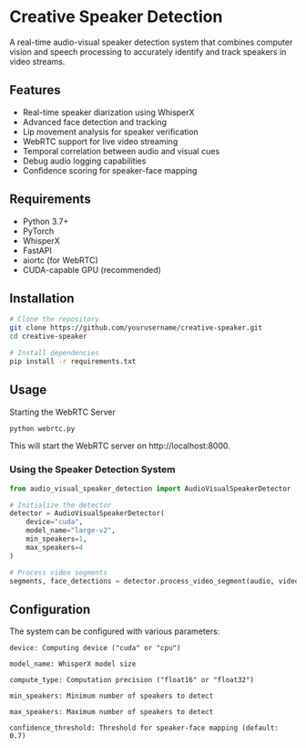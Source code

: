 # Creative Speaker Detection

A real-time audio-visual speaker detection system that combines computer vision and speech processing to accurately identify and track speakers in video streams.

## Features

- Real-time speaker diarization using WhisperX
- Advanced face detection and tracking
- Lip movement analysis for speaker verification
- WebRTC support for live video streaming
- Temporal correlation between audio and visual cues
- Debug audio logging capabilities
- Confidence scoring for speaker-face mapping

## Requirements

- Python 3.7+
- PyTorch
- WhisperX
- FastAPI
- aiortc (for WebRTC)
- CUDA-capable GPU (recommended)

## Installation

```bash
# Clone the repository
git clone https://github.com/yourusername/creative-speaker.git
cd creative-speaker

# Install dependencies
pip install -r requirements.txt
```

## Usage
Starting the WebRTC Server
```bash
python webrtc.py
```

This will start the WebRTC server on http://localhost:8000.

### Using the Speaker Detection System

```python
from audio_visual_speaker_detection import AudioVisualSpeakerDetector

# Initialize the detector
detector = AudioVisualSpeakerDetector(
    device="cuda",
    model_name="large-v2",
    min_speakers=1,
    max_speakers=4
)

# Process video segments
segments, face_detections = detector.process_video_segment(audio, video_frames)
```

## Configuration
The system can be configured with various parameters:
```
device: Computing device ("cuda" or "cpu")

model_name: WhisperX model size

compute_type: Computation precision ("float16" or "float32")

min_speakers: Minimum number of speakers to detect

max_speakers: Maximum number of speakers to detect

confidence_threshold: Threshold for speaker-face mapping (default: 0.7)
```
